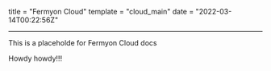 title = "Fermyon Cloud"
template = "cloud_main"
date = "2022-03-14T00:22:56Z"

---

This is a placeholde for Fermyon Cloud docs

Howdy howdy!!!